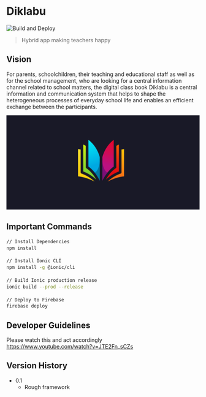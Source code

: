 # Diklabu

![Build and Deploy](https://github.com/jamaty/diklabu/workflows/Build%20and%20Deploy/badge.svg)

> Hybrid app making teachers happy

## Vision

For parents, schoolchildren, their teaching and educational staff as well as for the school management, who are looking for a central information channel related to school matters, the digital class book Diklabu is a central information and communication system that helps to shape the heterogeneous processes of everyday school life and enables an efficient exchange between the participants.

![Splash Image](resources/teaser.png)

## Important Commands

```sh
// Install Dependencies
npm install

// Install Ionic CLI
npm install -g @ionic/cli

// Build Ionic production release
ionic build --prod --release

// Deploy to Firebase
firebase deploy
```

## Developer Guidelines

Please watch this and act accordingly<br>
https://www.youtube.com/watch?v=JTE2Fn_sCZs

## Version History

- 0.1
  - Rough framework
